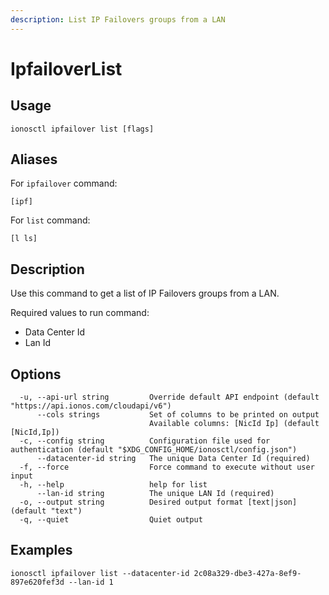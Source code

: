 ```yaml
---
description: List IP Failovers groups from a LAN
---
```


# IpfailoverList

## Usage

```text
ionosctl ipfailover list [flags]
```

## Aliases

For `ipfailover` command:
```text
[ipf]
```

For `list` command:
```text
[l ls]
```

## Description

Use this command to get a list of IP Failovers groups from a LAN.

Required values to run command:

* Data Center Id
* Lan Id

## Options

```text
  -u, --api-url string         Override default API endpoint (default "https://api.ionos.com/cloudapi/v6")
      --cols strings           Set of columns to be printed on output 
                               Available columns: [NicId Ip] (default [NicId,Ip])
  -c, --config string          Configuration file used for authentication (default "$XDG_CONFIG_HOME/ionosctl/config.json")
      --datacenter-id string   The unique Data Center Id (required)
  -f, --force                  Force command to execute without user input
  -h, --help                   help for list
      --lan-id string          The unique LAN Id (required)
  -o, --output string          Desired output format [text|json] (default "text")
  -q, --quiet                  Quiet output
```

## Examples

```text
ionosctl ipfailover list --datacenter-id 2c08a329-dbe3-427a-8ef9-897e620fef3d --lan-id 1
```


